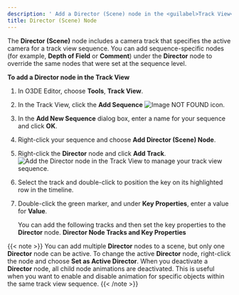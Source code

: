 ```yaml
---
description: ' Add a Director (Scene) node in the <guilabel>Track View</guilabel> editor in Open 3D Engine. '
title: Director (Scene) Node
---
```


The **Director (Scene)** node includes a camera track that specifies the active camera for a track view sequence. You can add sequence-specific nodes (for example, **Depth of Field** or **Comment**) under the **Director** node to override the same nodes that were set at the sequence level.

**To add a Director node in the Track View**

1. In O3DE Editor, choose **Tools**, **Track View**.

1. In the Track View, click the **Add Sequence** ![Image NOT FOUND](/images/user-guide/cinematics/cinematics_add_sequence_icon.png) icon.

1. In the **Add New Sequence** dialog box, enter a name for your sequence and click **OK**.

1. Right-click your sequence and choose **Add Director (Scene) Node**.

1. Right-click the **Director** node and click **Add Track**.
![Add the Director node in the Track View to manage your track view sequence.](/images/user-guide/cinematics/cinematics-trackview-nodes-director.png)

1. Select the track and double-click to position the key on its highlighted row in the timeline.

1. Double-click the green marker, and under **Key Properties**, enter a value for **Value**.

   You can add the following tracks and then set the key properties to the **Director** node.
**Director Node Tracks and Key Properties**


{{< note >}}
You can add multiple **Director** nodes to a scene, but only one **Director** node can be active.
To change the active **Director** node, right-click the node and choose **Set as Active Director**. When you deactivate a **Director** node, all child node animations are deactivated. This is useful when you want to enable and disable animation for specific objects within the same track view sequence.
{{< /note >}}

